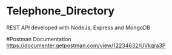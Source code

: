 # Telephone_Directory
REST API developed with NodeJs, Express and MongoDB

#Postman Documentation
https://documenter.getpostman.com/view/12234632/UVkqra3P
